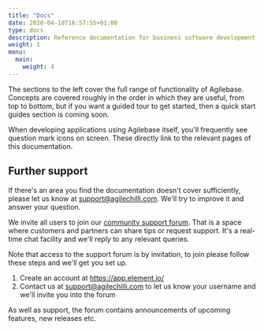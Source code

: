 ```yaml
---
title: "Docs"
date: 2020-04-18T16:57:55+01:00
type: docs
description: Reference documentation for business software development using Agilebase
weight: 1
menu:
  main:
    weight: 4
---
```

The sections to the left cover the full range of functionality of Agilebase. Concepts are covered roughly in the order in which they are useful, from top to bottom, but if you want a guided tour to get started, then a quick start guides section is coming soon.

When developing applications using Agilebase itself, you'll frequently see question mark icons on screen. These directly link to the relevant pages of this documentation.

## Further support
If there's an area you find the documentation doesn't cover sufficiently, please let us know at support@agilechilli.com. We'll try to improve it and answer your question.

We invite all users to join our [community support forum](https://app.element.io/#/room/#agilebase:agilechilli.ems.host). That is a space where customers and partners can share tips or request support. It's a real-time chat facility and we'll reply to any relevant queries.

Note that access to the support forum is by invitation, to join please follow these steps and we'll get you set up.
1) Create an account at https://app.element.io/
2) Contact us at support@agilechilli.com to let us know your username and we'll invite you into the forum

As well as support, the forum contains announcements of upcoming features, new releases etc.

